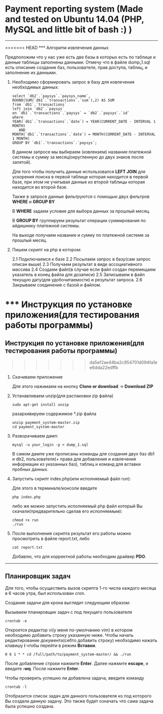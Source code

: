 # Payment reporting system (Made and tested on Ubuntu 14.04 (PHP, MySQL and little bit of bash :) )

***

<<<<<<< HEAD
*** Алгоритм извлечения данных

Предположим что у нас уже есть две базы в которых есть по таблице и данные таблицы заполнены данными. Отмечу что в файле dump_1.sql есть описание создание баз, пользователя, прав доступа, таблиц, и заполнение их данными.

1. Необходимо сформировать запрос в базу для извлечения необходимых данных:

   ```
   select `db2`.`paysys`.`paysys_name`, ROUND(SUM(`db1`.`transactions`.`sum`),2) AS SUM 
   from `db1`.`transactions`
   left join `db2`.`paysys`
   on `db1`.`transactions`.`paysys` = `db2`.`paysys`.`id`
   where 
   YEAR(`db1`.`transactions`.`date`) = YEAR(CURRENT_DATE - INTERVAL 1 MONTH)
      AND 
   MONTH(`db1`.`transactions`.`date`) = MONTH(CURRENT_DATE - INTERVAL 1 MONTH)
   GROUP BY `db1`.`transactions`.`paysys`;
   ```

   В данном запросе мы выбираем (извлекаем) название платежной системы и сумму за месяц(округленную до двух знаков после запятой). 

   Для того чтобы получить данные использовался **LEFT JOIN** для ускорения поиска в первой таблице которая находится в первой базе, при этом не учитывая данные из второй таблицы которая находится во второй базе. 

   Также в запросе данные фильтруются с помощью двух фильтров **WHERE** и **GROUP BY**

   В **WHERE** задаем условие для выбора данных за прошлый месяц.

   В **GROUP BY** группируем результат операции суммирования по айдишнику платежной системы.

   На выходе получаем название и сумму по платежной системе за прошлый месяц.

2. Пишем скрипт на php в котором:

   2.1 Подключаемся к базе
   2.2 Посылаем запрос в базу(сам запрос описан выше)
   2.3 Получаем результат в виде ассоциативного массива
   2.4 Создаем файл(в случае если файл создан перемещаем указатель в конец файла для дозаписи)
   2.5 Записываем в файл текущую дату(для удобочитаемости) и результат запроса.
   2.6 Закрываем соединение с базой и файлом.

*** Инструкция по установке приложения(для тестирования работы программы)
=======
## Инструкция по установке приложения(для тестирования работы программы)
>>>>>>> da5ef2ae44ba2c954701d094fa1ee6dda22edffb

1. Скачиваем приложение
   
   Для этого нажимаем на кнопку **Clone or download** -> **Download ZIP**

2. Устанавливаем unzip(для распаковки zip файла)
   
   ```
   sudo apt-get install unzip
   ```
   
   разархивируем содержимое *.zip файла


   ```
   unzip payment_system-master.zip
   cd payment_system-master
   ```


3. Разворачиваем дамп:

   ```
   mysql -u your_login -p < dump_1.sql
   ```

   В самом дампе уже прописаны команды для создания двух баз db1 и db2, пользователя(+ права для добавления и извлечения информации из указанных баз), таблиц и команд для вставки пробных данных.

4. Запустить скрипт index.php(или исполняемый файл run):
   
   Для этого в терминале/консоли введите

   ```
   php index.php
   ```

   либо же можно запустить исполняемый php файл который Вы скачали(предварительно сделав его исполняемым):

   ```
   chmod +x run
   ./run
   ```

5. После выполнения скрипта результат его работы можно просмотреть в файле report.txt, либо

   ```
   cat report.txt
   ```

   Добавлю, что для корректной работы необходим драйвер **PDO**.

***

## Планировщик задач

Для того, чтобы осуществить вызов скрипта 1-го числа каждого месяца в 6 часов утра, был использован cron.

Создание задачи для крона выглядит следующим образом:

   Вызываем планировщик задач с под текущего пользователя

   ```
   crontab -e
   ```

   Откроется редактор vi(у меня по-умолчанию vim) в котором необходимо добавить строку указанную ниже. Чтобы начать редактирование документа(себто добавить строку) необходимо нажать клавишу **i** чтобы перейти в режим **Вставки**.

   ```
   0 6 1 * * cd /full/path/to/payment_system-master/ && ./run
   ```

   После добавление строки нажмите **Enter**. Далее нажмите **escape**, и введите **:wq**. После нажмите **Enter**.

   Чтобы проверить успешно ли добавлена задача, введите команду 

   ```
   crontab -l
   ```

   Отобразится список задач для данного пользователя из под которого Вы создали данную задачу. Это также будет означать что сама задача была успешно создана.

